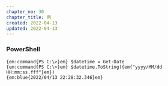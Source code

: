 ```yaml
---
chapter_no: 30
chapter_title: 例
created: 2022-04-13
updated: 2022-04-13
---
```

### PowerShell
```output
{em:command{PS C:\>}em} $datetime = Get-Date
{em:command{PS C:\>}em} $datetime.ToString({em{"yyyy/MM/dd HH:mm:ss.fff"}em})
{em:blue{2022/04/13 22:28:32.346}em}
```
